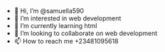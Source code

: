 - 👋 Hi, I’m @samuella590
- 👀 I’m interested in web development
- 🌱 I’m currently learning html
- 💞️ I’m looking to collaborate on web development
- 📫 How to reach me +23481095618

<!---
samuella590/samuella590 is a ✨ special ✨ repository because its `README.md` (this file) appears on your GitHub profile.
You can click the Preview link to take a look at your changes.
--->

